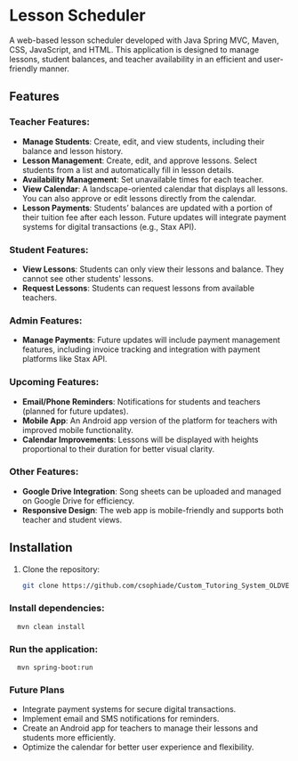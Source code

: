 # Lesson Scheduler

A web-based lesson scheduler developed with Java Spring MVC, Maven, CSS, JavaScript, and HTML. This application is designed to manage lessons, student balances, and teacher availability in an efficient and user-friendly manner.

## Features

### Teacher Features:
- **Manage Students**: Create, edit, and view students, including their balance and lesson history.
- **Lesson Management**: Create, edit, and approve lessons. Select students from a list and automatically fill in lesson details.
- **Availability Management**: Set unavailable times for each teacher.
- **View Calendar**: A landscape-oriented calendar that displays all lessons. You can also approve or edit lessons directly from the calendar.
- **Lesson Payments**: Students’ balances are updated with a portion of their tuition fee after each lesson. Future updates will integrate payment systems for digital transactions (e.g., Stax API).

### Student Features:
- **View Lessons**: Students can only view their lessons and balance. They cannot see other students' lessons.
- **Request Lessons**: Students can request lessons from available teachers.

### Admin Features:
- **Manage Payments**: Future updates will include payment management features, including invoice tracking and integration with payment platforms like Stax API.

### Upcoming Features:
- **Email/Phone Reminders**: Notifications for students and teachers (planned for future updates).
- **Mobile App**: An Android app version of the platform for teachers with improved mobile functionality.
- **Calendar Improvements**: Lessons will be displayed with heights proportional to their duration for better visual clarity. 

### Other Features:
- **Google Drive Integration**: Song sheets can be uploaded and managed on Google Drive for efficiency.
- **Responsive Design**: The web app is mobile-friendly and supports both teacher and student views.

## Installation

1. Clone the repository:
   ```bash
   git clone https://github.com/csophiade/Custom_Tutoring_System_OLDVERSION.git
### Install dependencies:    
      mvn clean install


### Run the application:
      mvn spring-boot:run

### Future Plans 
- Integrate payment systems for secure digital transactions.
- Implement email and SMS notifications for reminders.
- Create an Android app for teachers to manage their lessons and students more efficiently.
- Optimize the calendar for better user experience and flexibility.
